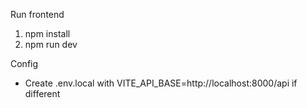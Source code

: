 Run frontend

1. npm install
2. npm run dev

Config

- Create .env.local with VITE_API_BASE=http://localhost:8000/api if different


